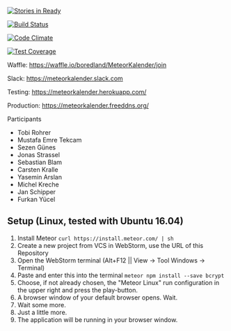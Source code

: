 [![Stories in Ready](https://badge.waffle.io/boredland/MeteorKalender.png?label=ready&title=Ready)](https://waffle.io/boredland/MeteorKalender)

[![Build Status](https://travis-ci.org/boredland/MeteorKalender.svg?branch=master)](https://travis-ci.org/boredland/MeteorKalender)

[![Code Climate](https://codeclimate.com/github/boredland/MeteorKalender/badges/gpa.svg)](https://codeclimate.com/github/boredland/MeteorKalender)

[![Test Coverage](https://codeclimate.com/github/boredland/MeteorKalender/badges/coverage.svg)](https://codeclimate.com/github/boredland/MeteorKalender/coverage)

Waffle: https://waffle.io/boredland/MeteorKalender/join

Slack: https://meteorkalender.slack.com

Testing: https://meteorkalender.herokuapp.com/

Production: https://meteorkalender.freeddns.org/

Participants
* Tobi Rohrer
* Mustafa Emre Tekcam
* Sezen Günes
* Jonas Strassel
* Sebastian Blam
* Carsten Kralle
* Yasemin Arslan
* Michel Kreche 
* Jan Schipper
* Furkan Yücel

## Setup (Linux, tested with Ubuntu 16.04)
1. Install Meteor
`curl https://install.meteor.com/ | sh`
2. Create a new project from VCS in WebStorm, use the URL of this Repository
3. Open the WebStorm terminal (Alt+F12 || View -> Tool Windows -> Terminal)
4. Paste and enter this into the terminal
`meteor npm install --save bcrypt`
5. Choose, if not already chosen, the "Meteor Linux" run configuration in the upper right and press the play-button.
6. A browser window of your default browser opens. Wait.
7. Wait some more.
8. Just a little more.
9. The application will be running in your browser window.
